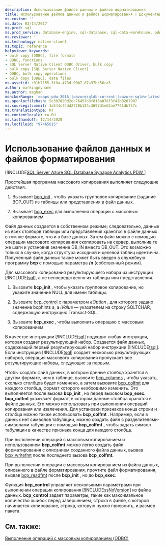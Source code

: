 ```yaml
---
description: Использование файлов данных и файлов форматирования
title: Использование файлов данных и файлов форматирования | Документация Майкрософт
ms.custom: ''
ms.date: 03/14/2017
ms.prod: sql
ms.prod_service: database-engine, sql-database, sql-data-warehouse, pdw
ms.reviewer: ''
ms.technology: native-client
ms.topic: reference
helpviewer_keywords:
- bulk copy [ODBC], file formats
- ODBC, functions
- SQL Server Native Client ODBC driver, bulk copy
- bulk copy [SQL Server Native Client]
- ODBC, bulk copy operations
- bulk copy [ODBC], data files
ms.assetid: c01b7155-3f0a-473d-90b7-87a97bc56ca5
author: markingmyname
ms.author: maghan
monikerRange: '>=aps-pdw-2016||=azuresqldb-current||=azure-sqldw-latest||>=sql-server-2016||>=sql-server-linux-2017||=azuresqldb-mi-current'
ms.openlocfilehash: 5e307020d2ec76457d8f813a076f3f41b0207907
ms.sourcegitcommit: 1a544cf4dd2720b124c3697d1e62ae7741db757c
ms.translationtype: MT
ms.contentlocale: ru-RU
ms.lasthandoff: 12/14/2020
ms.locfileid: "97465015"
---
```

# <a name="using-data-files-and-format-files"></a>Использование файлов данных и файлов форматирования
[!INCLUDE[SQL Server Azure SQL Database Synapse Analytics PDW ](../../includes/applies-to-version/sql-asdb-asdbmi-asa-pdw.md)]

  Простейшая программа массового копирования выполняет следующие действия.  
  
1.  Вызывает [bcp_init](../../relational-databases/native-client-odbc-extensions-bulk-copy-functions/bcp-init.md) , чтобы указать групповое копирование (задание BCP_OUT) из таблицы или представления в файл данных.  
  
2.  Вызывает [bcp_exec](../../relational-databases/native-client-odbc-extensions-bulk-copy-functions/bcp-exec.md) для выполнения операции с массовым копированием.  
  
 Файл данных создается в собственном режиме; следовательно, данные из всех столбцов таблицы или представления хранятся в файле данных в том же формате, что и в базе данных. Затем файл можно с помощью операции массового копирования скопировать на сервер, выполнив те же шаги и установив значение DB_IN вместо DB_OUT. Это возможно только в случае, когда структура исходной и целевой таблиц идентична. Полученный файл данных также может быть введен в служебную программу **bcp** с помощью параметра **/n** (собственный режим).  
  
 Для массового копирования результирующего набора из инструкции [!INCLUDE[tsql](../../includes/tsql-md.md)], а не непосредственно из таблицы или представления.  
  
1.  Вызовите **bcp_init** , чтобы указать групповое копирование, но укажите значение NULL для имени таблицы.  
  
2.  Вызовите [bcp_control](../../relational-databases/native-client-odbc-extensions-bulk-copy-functions/bcp-control.md) с параметром *eOption* , для которого задано значение bcphints а, а *iValue* — указателем на строку SQLTCHAR, содержащую инструкцию Transact-SQL.  
  
3.  Вызовите **bcp_exec** , чтобы выполнить операцию с массовым копированием.  

 В качестве инструкции [!INCLUDE[tsql](../../includes/tsql-md.md)] подходит любая инструкция, которая создает результирующий набор. Создается файл данных, содержащий первый результирующий набор инструкции [!INCLUDE[tsql](../../includes/tsql-md.md)]. Если инструкция [!INCLUDE[tsql](../../includes/tsql-md.md)] создает несколько результирующих наборов, операция массового копирования пропускает все результирующие наборы, следующие за первым.  
  
 Чтобы создать файл данных, в котором данные столбца хранятся в другом формате, чем в таблице, вызовите [bcp_columns](../../relational-databases/native-client-odbc-extensions-bulk-copy-functions/bcp-columns.md) , чтобы указать, сколько столбцов будет изменено, а затем вызовите [bcp_colfmt](../../relational-databases/native-client-odbc-extensions-bulk-copy-functions/bcp-colfmt.md) для каждого столбца, формат которого необходимо изменить. Это выполняется после вызова **bcp_init** , но перед вызовом **bcp_exec**. **bcp_colfmt** указывает формат, в котором данные столбца хранятся в файле данных. Его можно использовать при выполнении операций копирования или извлечения. Для установки признаков конца строки и столбца можно также использовать **bcp_colfmt** . Например, если в данных нет символов табуляции, можно создать файл с разделителями-символами табуляции с помощью **bcp_colfmt** , чтобы задать символ табуляции в качестве признака конца для каждого столбца.  
  
 При выполнении операций с массовым копированием и использованием **bcp_colfmt** можно легко создать файл форматирования с описанием созданного файла данных, вызвав [bcp_writefmt](../../relational-databases/native-client-odbc-extensions-bulk-copy-functions/bcp-writefmt.md) после последнего вызова **bcp_colfmt**.  
  
 При выполнении операции с массовым копированием из файла данных, описанного в файле форматирования, прочтите файл форматирования, вызвав [bcp_readfmt](../../relational-databases/native-client-odbc-extensions-bulk-copy-functions/bcp-readfmt.md) после **bcp_init** , но до **bcp_exec**.  
  
 Функция **bcp_control** управляет несколькими параметрами при выполнении операции копирования [!INCLUDE[ssNoVersion](../../includes/ssnoversion-md.md)] из файла данных. **bcp_control** задает параметры, такие как максимальное количество ошибок перед завершением, строка в файле, с которой начинается копирование, строка, которую нужно присвоить, и размер пакета.  
  
## <a name="see-also"></a>См. также:  
 [Выполнение операций с массовым копированием &#40;ODBC&#41;](../../relational-databases/native-client-odbc-bulk-copy-operations/performing-bulk-copy-operations-odbc.md)  
  
  
